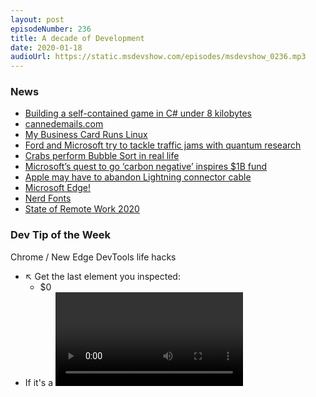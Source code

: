 ```yaml
---
layout: post
episodeNumber: 236
title: A decade of Development
date: 2020-01-18
audioUrl: https://static.msdevshow.com/episodes/msdevshow_0236.mp3
--- 
```


### News

 - [Building a self-contained game in C# under 8 kilobytes](https://medium.com/@MStrehovsky/building-a-self-contained-game-in-c-under-8-kilobytes-74c3cf60ea04)
 - [cannedemails.com](http://www.cannedemails.com/#)
 - [My Business Card Runs Linux](https://www.thirtythreeforty.net/posts/2019/12/my-business-card-runs-linux/)
 - [Ford and Microsoft try to tackle traffic jams with quantum research](https://www.axios.com/ford-and-microsoft-try-to-tackle-traffic-jams-with-quantum-research-4fbe54ac-957d-4d4c-bead-85538aee0a5d.html)
 - [Crabs perform Bubble Sort in real life](https://twitter.com/geekandahalf/status/1200440963753283584)
 - [Microsoft’s quest to go ‘carbon negative’ inspires $1B fund](https://www.greenbiz.com/article/microsofts-quest-go-carbon-negative-inspires-1b-fund)
 - [Apple may have to abandon Lightning connector cable](https://www.bbc.com/news/technology-51137069)
 - [Microsoft Edge!](https://www.microsoft.com/edge/?form=MY01BL&OCID=MY01BL)
 - [Nerd Fonts](https://www.nerdfonts.com/)
 - [State of Remote Work 2020](https://remotework2020.remote.tools/2-state-of-remote-work.html#remote-work-doesn-t-mean-employees-are-not-working-but-probably-working-too-much)

### Dev Tip of the Week

Chrome / New Edge DevTools life hacks

 - ↖️ Get the last element you inspected:
    - $0
 - If it's a <video>...
   - 🏎 Change playback speed:
      - $0.playbackRate = 2
   - 🌠 Show picture-in-picture mode:
      - $0.requestPictureInPicture()